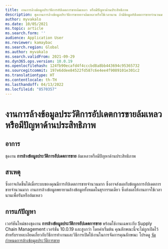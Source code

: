 ```yaml
---
title: งานการล้างข้อมูลประวัติการอัปเดตการขายล้มเหลว หรือมีปัญหาด้านประสิทธิภาพ
description: ชุดงานการล้างข้อมูลประวัติการขายอาจล้มเหลวหรือใช้เวลานาน ถ้ามีข้อมูลอัปเดตการขายจํานวนมาก
author: myvakalo
ms.date: 10/05/2021
ms.topic: article
ms.search.form: ''
audience: Application User
ms.reviewer: kamaybac
ms.search.region: Global
ms.author: myvakalo
ms.search.validFrom: 2021-09-29
ms.dyn365.ops.version: 10.0.19
ms.openlocfilehash: 124fb90ecafd4f4cccbd8a8bb443694c95365732
ms.sourcegitcommit: 197e6ddee84522fd587c6e4ee4f9089101e301c2
ms.translationtype: HT
ms.contentlocale: th-TH
ms.lasthandoff: 04/13/2022
ms.locfileid: "8570357"
---
```

# <a name="sales-update-history-cleanup-job-fails-or-has-performance-issues"></a>งานการล้างข้อมูลประวัติการอัปเดตการขายล้มเหลว หรือมีปัญหาด้านประสิทธิภาพ

## <a name="symptoms"></a>อาการ

ชุดงาน **การล้างข้อมูลประวัติการอัปเดตการขาย** ล้มเหลวหรือมีปัญหาด้านประสิทธิภาพ  

## <a name="cause"></a>สาเหตุ

ซึ่งอาจเกิดขึ้นได้เมื่อระบบของคุณมีการอัปเดตการขายจํานวนมาก ซึ่งอาจส่งผลกับข้อมูลการอัปเดตการขายจํานวนมาก งานการล้างข้อมูลพยายามล้างข้อมูลทั้งหมดในธุรกรรมเดียว ซึ่งส่งผลให้งานอาจใช้เวลานานเพื่อรันหรือล้มเหลว

## <a name="resolution"></a>การแก้ปัญหา

เวอร์ชันใหม่ของชุดงาน **การล้างข้อมูลประวัติการอัปเดตการขาย** พร้อมใช้งานเฉพาะกับ Supply Chain Management เวอร์ชัน 10.0.19 และสูงกว่า โดยค่าเริ่มต้น คุณลักษณะนี้จะไม่ถูกเปิดไว้ สำหรับรายละเอียดเกี่ยวกับวิธีการทำงานและวิธีการเปิดใช้งานในการจัดการคุณลักษณะ โปรดดู [จัดกำหนดการล้างข้อมูลประวัติการขาย](../../sales-marketing/sales-update-history-cleanup-performance-improvements.md)

